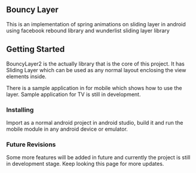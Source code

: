 
## Bouncy Layer

This is an implementation of spring animations on sliding layer in android using facebook rebound library and wunderlist sliding layer library

## Getting Started

BouncyLayer2 is the actually library that is the core of this project. It has Sliding Layer which can be used as any normal layout enclosing the view elements inside.

There is a sample application in for mobile which shows how to use the layer. Sample application for TV is still in development.

### Installing

Import as a normal android project in android studio, build it and run the mobile module in any android device or emulator. 

### Future Revisions
Some more features will be added in future and currently the project is still in development stage. Keep looking this page for more updates. 
